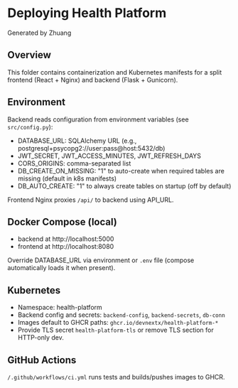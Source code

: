 # Deploying Health Platform

Generated by Zhuang

## Overview
This folder contains containerization and Kubernetes manifests for a split frontend (React + Nginx) and backend (Flask + Gunicorn).

## Environment
Backend reads configuration from environment variables (see `src/config.py`):
- DATABASE_URL: SQLAlchemy URL (e.g., postgresql+psycopg2://user:pass@host:5432/db)
- JWT_SECRET, JWT_ACCESS_MINUTES, JWT_REFRESH_DAYS
- CORS_ORIGINS: comma-separated list
 - DB_CREATE_ON_MISSING: "1" to auto-create when required tables are missing (default in k8s manifests)
 - DB_AUTO_CREATE: "1" to always create tables on startup (off by default)

Frontend Nginx proxies `/api/` to backend using API_URL.

## Docker Compose (local)
- backend at http://localhost:5000
- frontend at http://localhost:8080

Override DATABASE_URL via environment or `.env` file (compose automatically loads it when present).

## Kubernetes
- Namespace: health-platform
- Backend config and secrets: `backend-config`, `backend-secrets`, `db-conn`
- Images default to GHCR paths: `ghcr.io/devnextx/health-platform-*`
- Provide TLS secret `health-platform-tls` or remove TLS section for HTTP-only dev.

## GitHub Actions
`/.github/workflows/ci.yml` runs tests and builds/pushes images to GHCR.

